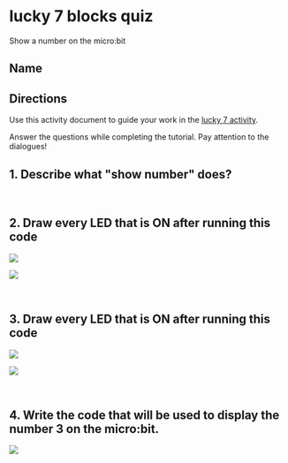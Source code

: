 #  lucky 7 blocks quiz

Show a number on the micro:bit

## Name

## Directions

Use this activity document to guide your work in the [lucky 7 activity](/microbit/lessons/lucky-7/activity).

Answer the questions while completing the tutorial. Pay attention to the dialogues!

## 1. Describe what "show number" does?

<br/>

## 2. Draw every LED that is ON after running this code

![](/static/mb/blocks/lessons/lucky-7-3.png)

![](/static/mb/empty-microbit.png)

<br/>

## 3. Draw every LED that is ON after running this code

![](/static/mb/blocks/lessons/lucky-7-4.png)

![](/static/mb/lessons/answering-machine-4.png)

<br/>

## 4. Write the code that will be used to display the number 3 on the micro:bit.

![](/static/mb/lessons/lucky-7-3.png)

<br/>

<br/>

